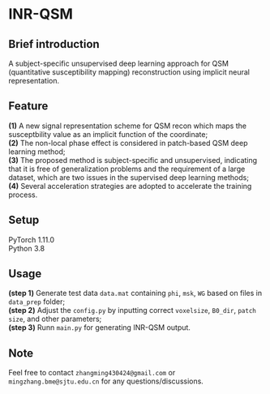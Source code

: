 # INR-QSM

## Brief introduction 
A subject-specific unsupervised deep learning approach for QSM (quantitative susceptibility mapping) reconstruction using implicit neural representation.
## Feature   
**(1)** A new signal representation scheme for QSM recon which maps the susceptbility value as an implicit function of the coordinate;  
**(2)** The non-local phase effect is considered in patch-based QSM deep learning method;  
**(3)** The proposed method is subject-specific and unsupervised, indicating that it is free of generalization problems and the requirement of a large dataset, which are two issues in the supervised deep learning methods;  
**(4)** Several acceleration strategies are adopted to accelerate the training process.


## Setup   
PyTorch 1.11.0  
Python 3.8

## Usage
**(step 1)** Generate test data `data.mat` containing `phi`, `msk`, `WG` based on files in `data_prep` folder;  
**(step 2)** Adjust the `config.py` by inputting correct `voxelsize`, `B0_dir`, `patch size`, and other parameters;  
**(step 3)** Runn `main.py` for generating INR-QSM output.

## Note
Feel free to contact `zhangming430424@gmail.com` or `mingzhang.bme@sjtu.edu.cn` for any questions/discussions.


